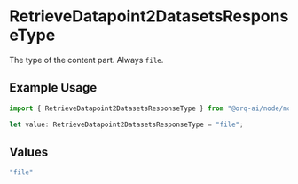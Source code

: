 # RetrieveDatapoint2DatasetsResponseType

The type of the content part. Always `file`.

## Example Usage

```typescript
import { RetrieveDatapoint2DatasetsResponseType } from "@orq-ai/node/models/operations";

let value: RetrieveDatapoint2DatasetsResponseType = "file";
```

## Values

```typescript
"file"
```